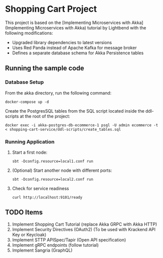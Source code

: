 # Shopping Cart Project
This project is based on the [Implementing Microservices with Akka](Implementing Microservices with Akka) tutorial by Lightbend with the following modifications:

- Upgraded library dependencies to latest versions
- Uses Red Panda instead of Apache Kafka for message broker
- Defines a separate database schema for Akka Persistence tables

## Running the sample code

### Database Setup

From the akka directory, run the following command:
```shell
docker-compose up -d
```
Create the PostgresSQL tables from the SQL script located inside the ddl-scripts at the root of the project:
```shell
docker exec -i akka-postgres-db-ecommerce-1 psql -U admin ecommerce -t < shopping-cart-service/ddl-scripts/create_tables.sql
```

### Running Application

1. Start a first node:

    ```
    sbt -Dconfig.resource=local1.conf run
    ```

2. (Optional) Start another node with different ports:

    ```
    sbt -Dconfig.resource=local2.conf run
    ```

3. Check for service readiness

    ```
    curl http://localhost:9101/ready
    ```

## TODO Items
1. Implement Shopping Cart Tutorial (replace Akka GRPC with Akka HTTP)
2. Implement Security Directives (OAuth2) (To be used with Krackend API Key or Keycloak)
3. Implement STTP APISpec/Tapir (Open API specification)
4. Implement gRPC endpoints (follow tutorial)
4. Implement Sangria (GraphQL)